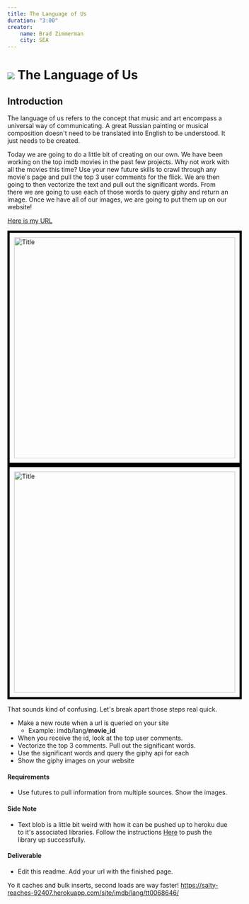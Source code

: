 ```yaml
---
title: The Language of Us
duration: "3:00"
creator:
    name: Brad Zimmerman
    city: SEA
---
```


# ![](https://ga-dash.s3.amazonaws.com/production/assets/logo-9f88ae6c9c3871690e33280fcf557f33.png) The Language of Us

## Introduction

The language of us refers to the concept that music and art encompass a universal way of communicating. A great Russian painting or musical composition doesn't need to be translated into English to be understood. It just needs to be created.

Today we are going to do a little bit of creating on our own. We have been working on the top imdb movies in the past few projects. Why not work with all the movies this time? Use your new future skills to crawl through any movie's page and pull the top 3 user comments for the flick. We are then going to then vectorize the text and pull out the significant words. From there we are going to use each of those words to query giphy and return an image. Once we have all of our images, we are going to put them up on our website!

[Here is my URL](https://peaceful-badlands-42479.herokuapp.com/site/imdb/lang/tt2488496/)

<img src="./images/screen01.png" alt="Title" style="border: 5px solid #000000; padding: 10px; height: 500px;"/>
<img src="./images/screen02.png" alt="Title" style="border: 5px solid #000000; padding: 10px; height: 500px;"/>

That sounds kind of confusing. Let's break apart those steps real quick.
* Make a new route when a url is queried on your site
    * Example: imdb/lang/**movie_id**
* When you receive the id, look at the top user comments.
* Vectorize the top 3 comments. Pull out the significant words.
* Use the significant words and query the giphy api for each
* Show the giphy images on your website

#### Requirements
- Use futures to pull information from multiple sources. Show the images.

#### Side Note
- Text blob is a little bit weird with how it can be pushed up to heroku due to it's associated libraries. Follow the instructions [Here](http://stackoverflow.com/questions/18385303/how-to-install-nltk-modules-in-heroku) to push the library up successfully.

#### Deliverable
- Edit this readme. Add your url with the finished page.

Yo it caches and bulk inserts, second loads are way faster!
https://salty-reaches-92407.herokuapp.com/site/imdb/lang/tt0068646/
